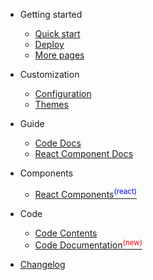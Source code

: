 * Getting started

  * [Quick start](quickstart.md)
  * [Deploy](github-pages.md)
  * [More pages](more-pages.md)

* Customization

  * [Configuration](configuration.md)
  * [Themes](themes.md)

* Guide

  * [Code Docs](code-docs-info.md)
  * [React Component Docs](code-docs-info.md)

* Components

  * [React Components<sup style="color:blue">(react)<sup>](COMPONENTS.md)

* Code

  * [Code Contents](CONTENTS.md)
  * [Code Documentation<sup style="color:red">(new)<sup>](DOCUMENTATION.md)

* [Changelog](changelog.md)
